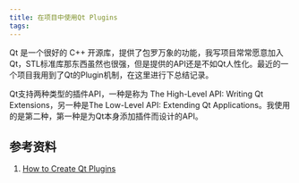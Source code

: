 ```yaml
---
title: 在项目中使用Qt Plugins
tags:
---
```


Qt 是一个很好的 C++ 开源库，提供了包罗万象的功能，我写项目常常愿意加入Qt，STL标准库那东西虽然也很强，但是提供的API还是不如Qt人性化。最近的一个项目我用到了Qt的Plugin机制，在这里进行下总结记录。

Qt支持两种类型的插件API，一种是称为 The High-Level API: Writing Qt Extensions，另一种是The Low-Level API: Extending Qt Applications。我使用的是第二种，第一种是为Qt本身添加插件而设计的API。



## 参考资料

1. [How to Create Qt Plugins](http://doc.qt.io/qt-5/plugins-howto.html)
